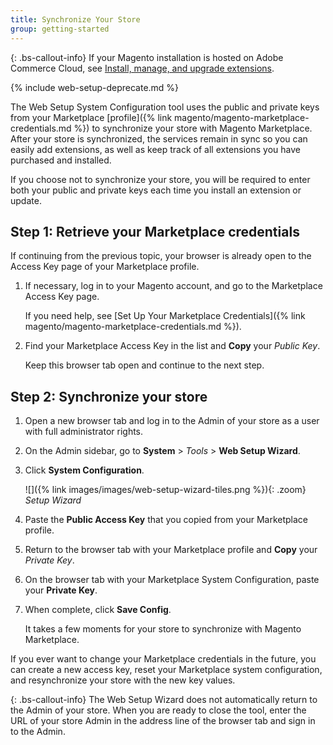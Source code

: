 ```yaml
---
title: Synchronize Your Store
group: getting-started
---
```


{: .bs-callout-info}
If your Magento installation is hosted on Adobe Commerce Cloud, see [Install, manage, and upgrade extensions][1].

{% include web-setup-deprecate.md %}

The Web Setup System Configuration tool uses the public and private keys from your Marketplace [profile]({% link magento/magento-marketplace-credentials.md %}) to synchronize your store with Magento Marketplace. After your store is synchronized, the services remain in sync so you can easily add extensions, as well as keep track of all extensions you have purchased and installed.

If you choose not to synchronize your store, you will be required to enter both your public and private keys each time you install an extension or update.

## Step 1: Retrieve your Marketplace credentials

If continuing from the previous topic, your browser is already open to the Access Key page of your Marketplace profile.

1. If necessary, log in to your Magento account, and go to the Marketplace Access Key page.

    If you need help, see [Set Up Your Marketplace Credentials]({% link magento/magento-marketplace-credentials.md %}).

1. Find your Marketplace Access Key in the list and **Copy** your _Public Key_.

    Keep this browser tab open and continue to the next step.

## Step 2: Synchronize your store

1. Open a new browser tab and log in to the Admin of your store as a user with full administrator rights.

1. On the Admin sidebar, go to **System** > _Tools_ > **Web Setup Wizard**.

1. Click **System Configuration**.

    ![]({% link images/images/web-setup-wizard-tiles.png %}){: .zoom}
    _Setup Wizard_

1. Paste the **Public Access Key** that you copied from your Marketplace profile.

1. Return to the browser tab with your Marketplace profile and **Copy** your _Private Key_.

1. On the browser tab with your Marketplace System Configuration, paste your **Private Key**.

1. When complete, click **Save Config**.

    It takes a few moments for your store to synchronize with Magento Marketplace.

If you ever want to change your Marketplace credentials in the future, you can create a new access key, reset your Marketplace system configuration, and resynchronize your store with the new key values.

{: .bs-callout-info}
The Web Setup Wizard does not automatically return to the Admin of your store. When you are ready to close the tool, enter the URL of your store Admin in the address line of the browser tab and sign in to the Admin.

[1]: https://devdocs.magento.com/cloud/howtos/install-components.html
